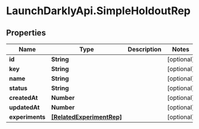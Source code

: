 # LaunchDarklyApi.SimpleHoldoutRep

## Properties

Name | Type | Description | Notes
------------ | ------------- | ------------- | -------------
**id** | **String** |  | [optional] 
**key** | **String** |  | [optional] 
**name** | **String** |  | [optional] 
**status** | **String** |  | [optional] 
**createdAt** | **Number** |  | [optional] 
**updatedAt** | **Number** |  | [optional] 
**experiments** | [**[RelatedExperimentRep]**](RelatedExperimentRep.md) |  | [optional] 


